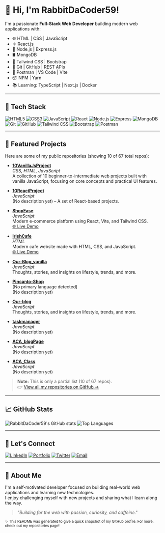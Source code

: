 # 👋 Hi, I'm RabbitDaCoder59!

I'm a passionate **Full-Stack Web Developer** building modern web applications with:

- 🌐 HTML | CSS | JavaScript
- ⚛️ React.js
- 🧠 Node.js | Express.js
- 🛢 MongoDB
- 💅 Tailwind CSS | Bootstrap
- 🧪 Git | GitHub | REST APIs
- 🧰 Postman | VS Code | Vite
- 📦 NPM | Yarn
- 📚 Learning: TypeScript | Next.js | Docker

---

## 🚀 Tech Stack

![HTML5](https://img.shields.io/badge/HTML5-E34F26?logo=html5&logoColor=white)
![CSS3](https://img.shields.io/badge/CSS3-1572B6?logo=css3&logoColor=white)
![JavaScript](https://img.shields.io/badge/JavaScript-F7DF1E?logo=javascript&logoColor=black)
![React](https://img.shields.io/badge/React-61DAFB?logo=react&logoColor=black)
![Node.js](https://img.shields.io/badge/Node.js-339933?logo=node.js&logoColor=white)
![Express](https://img.shields.io/badge/Express.js-000000?logo=express&logoColor=white)
![MongoDB](https://img.shields.io/badge/MongoDB-47A248?logo=mongodb&logoColor=white)
![Git](https://img.shields.io/badge/Git-F05032?logo=git&logoColor=white)
![GitHub](https://img.shields.io/badge/GitHub-181717?logo=github&logoColor=white)
![Tailwind CSS](https://img.shields.io/badge/Tailwind_CSS-38B2AC?logo=tailwind-css&logoColor=white)
![Bootstrap](https://img.shields.io/badge/Bootstrap-7952B3?logo=bootstrap&logoColor=white)
![Postman](https://img.shields.io/badge/Postman-FF6C37?logo=postman&logoColor=white)

---

## 🚀 Featured Projects

Here are some of my public repositories (showing 10 of 67 total repos):

- [**10VanillaJsProject**](https://github.com/RabbitDaCoder59/10VanillaJsProject)  
  *CSS, HTML, JavaScript*  
  A collection of 10 beginner-to-intermediate web projects built with vanilla JavaScript, focusing on core concepts and practical UI features.

- [**10ReactProject**](https://github.com/RabbitDaCoder59/10ReactProject)  
  *JavaScript*  
  (No description yet) – A set of React-based projects.

- [**ShopEase**](https://github.com/RabbitDaCoder59/ShopEase)  
  *JavaScript*  
  Modern e-commerce platform using React, Vite, and Tailwind CSS.  
  [🌐 Live Demo](https://shopease-lilac-omega.vercel.app)

- [**IrishCafe**](https://github.com/RabbitDaCoder59/IrishCafe)  
  *HTML*  
  Modern cafe website made with HTML, CSS, and JavaScript.  
  [🌐 Live Demo](https://irish-cafe.vercel.app)

- [**Our-Blog_vanilla**](https://github.com/RabbitDaCoder59/Our-Blog_vanilla)  
  *JavaScript*  
  Thoughts, stories, and insights on lifestyle, trends, and more.

- [**Pincanto-Shop**](https://github.com/RabbitDaCoder59/Pincanto-Shop)  
  (No primary language detected)  
  (No description yet)

- [**Our-blog**](https://github.com/RabbitDaCoder59/Our-blog)  
  *JavaScript*  
  Thoughts, stories, and insights on lifestyle, trends, and more.

- [**taskmanager**](https://github.com/RabbitDaCoder59/taskmanager)  
  *JavaScript*  
  (No description yet)

- [**ACA_blogPage**](https://github.com/RabbitDaCoder59/ACA_blogPage)  
  *JavaScript*  
  (No description yet)

- [**ACA_Class**](https://github.com/RabbitDaCoder59/ACA_Class)  
  *JavaScript*  
  (No description yet)

> **Note:** This is only a partial list (10 of 67 repos).  
> 👉 [View all my repositories on GitHub &rarr;](https://github.com/RabbitDaCoder59?tab=repositories)

---

## 📈 GitHub Stats

![RabbitDaCoder59's GitHub stats](https://github-readme-stats.vercel.app/api?username=RabbitDaCoder59&show_icons=true&theme=tokyonight)
![Top Languages](https://github-readme-stats.vercel.app/api/top-langs/?username=RabbitDaCoder59&layout=compact&theme=tokyonight)

---

## 🤝 Let's Connect

[![LinkedIn](https://img.shields.io/badge/LinkedIn-blue?logo=linkedin&logoColor=white)](https://linkedin.com/in/yourusername)
[![Portfolio](https://img.shields.io/badge/Portfolio-000?logo=firefox&logoColor=white)](https://your-portfolio.com)
[![Twitter](https://img.shields.io/badge/X-000?logo=firefox&logoColor=white)](https://your-portfolio.com)
[![Email](https://img.shields.io/badge/Email-D14836?logo=gmail&logoColor=white)](mailto:your@email.com)

---

## 📝 About Me

I'm a self-motivated developer focused on building real-world web applications and learning new technologies.  
I enjoy challenging myself with new projects and sharing what I learn along the way.

> *"Building for the web with passion, curiosity, and caffeine."*

<sub>✨ This README was generated to give a quick snapshot of my GitHub profile. For more, check out my repositories page!</sub>

